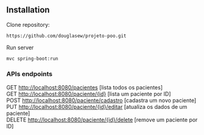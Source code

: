 ## Installation

Clone repository:
```sh
https://github.com/douglasew/projeto-poo.git
```
Run server
```sh
mvc spring-boot:run
```
### APIs endpoints

GET  [http://localhost:8080/pacientes](http://localhost:8080/pacientes)  [lista todos os pacientes]  
GET  [http://localhost:8080/paciente/{id}](http://localhost:8080/paciente/{id})  [lista um paciente por ID]  
POST  [http://localhost:8080/paciente/cadastro](http://localhost:8080/paciente/cadastro)  [cadastra um novo paciente]  
PUT  [http://localhost:8080/paciente/{id}/editar](http://localhost:8080/paciente/{id}/editar)  [atualiza os dados de um paciente]  
DELETE  [http://localhost:8080/paciente/{id}/delete](http://localhost:8080/paciente/{id}/delete)  [remove um paciente por ID]
